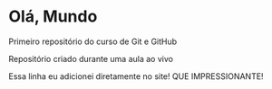 # Olá, Mundo
 Primeiro repositório do curso de Git e GitHub

 Repositório criado durante uma aula ao vivo
 
 Essa linha eu adicionei diretamente no site! QUE IMPRESSIONANTE!
